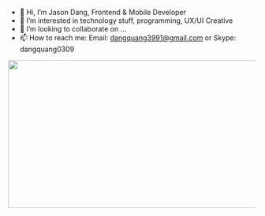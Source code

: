 - 👋 Hi, I’m Jason Dang, Frontend & Mobile Developer
- 👀 I’m interested in technology stuff, programming, UX/UI Creative
- 💞️ I’m looking to collaborate on ...
- 📫 How to reach me: Email: dangquang3991@gmail.com or Skype: dangquang0309

<div align="center">
  <img src="https://media.giphy.com/media/dWesBcTLavkZuG35MI/giphy.gif" width="600" height="300"/>
</div>
<!---
jasondang1991/jasondang1991 is a ✨ special ✨ repository because its `README.md` (this file) appears on your GitHub profile.
You can click the Preview link to take a look at your changes.
--->
